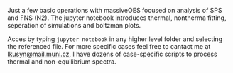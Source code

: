 Just a few basic operations with massiveOES focused on analysis of SPS and FNS (N2). The jupyter notebook introduces thermal, nontherma fitting, seperation of simulations and boltzman plots. 

Acces by typing `jupyter notebook` in any higher level folder and selecting the referenced file. For more specific cases feel free to cantact me at lkusyn@mail.muni.cz, I have dozens of case-specific scripts to process thermal and non-equilibrium spectra.
